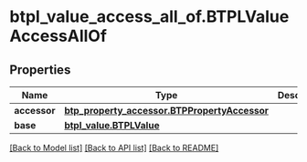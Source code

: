 # btpl_value_access_all_of.BTPLValueAccessAllOf

## Properties
Name | Type | Description | Notes
------------ | ------------- | ------------- | -------------
**accessor** | [**btp_property_accessor.BTPPropertyAccessor**](BTPPropertyAccessor.md) |  | [optional] 
**base** | [**btpl_value.BTPLValue**](BTPLValue.md) |  | [optional] 

[[Back to Model list]](../README.md#documentation-for-models) [[Back to API list]](../README.md#documentation-for-api-endpoints) [[Back to README]](../README.md)



